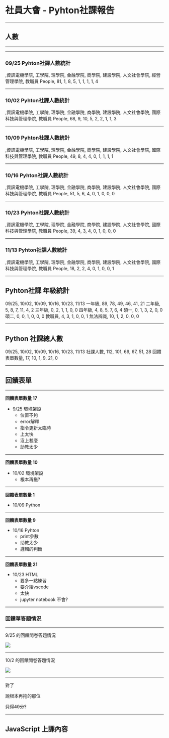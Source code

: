 # 社員大會 - Pyhton社課報告

---

## 人數

---

<!-- .slide: data-background="https://i.imgur.com/hOrGhfu.png" data-background-size="1200px" -->

----

### 09/25 Pyhton社課人數統計

<canvas class="stretch" data-chart="bar">
,資訊電機學院, 工學院, 理學院, 金融學院, 商學院, 建設學院, 人文社會學院, 經營管理學院, 教職員
People, 81, 1, 8, 5, 1, 1, 1, 1, 4
</canvas>

----

### 10/02 Pyhton社課人數統計

<canvas class="stretch" data-chart="bar">
,資訊電機學院, 工學院, 理學院, 金融學院, 商學院, 建設學院, 人文社會學院, 國際科技與管理學院, 教職員
People, 68, 9, 10, 5, 2, 2, 1, 1, 3
</canvas>

----

### 10/09 Pyhton社課人數統計

<canvas class="stretch" data-chart="bar">
,資訊電機學院, 工學院, 理學院, 金融學院, 商學院, 建設學院, 人文社會學院, 國際科技與管理學院, 教職員 
People, 49, 8, 4, 4, 0, 1, 1, 1, 1 
</canvas>

----

### 10/16 Pyhton社課人數統計

<canvas class="stretch" data-chart="bar">
,資訊電機學院, 工學院, 理學院, 金融學院, 商學院, 建設學院, 人文社會學院, 國際科技與管理學院, 教職員 
People, 51, 5, 6, 4, 0, 1, 0, 0, 0
</canvas>

----

### 10/23 Pyhton社課人數統計

<canvas class="stretch" data-chart="bar">
,資訊電機學院, 工學院, 理學院, 金融學院, 商學院, 建設學院, 人文社會學院, 國際科技與管理學院, 教職員 
People, 39, 4, 3, 4, 0, 1, 0, 0, 0
</canvas>

----

### 11/13 Pyhton社課人數統計

<canvas class="stretch" data-chart="bar">
,資訊電機學院, 工學院, 理學院, 金融學院, 商學院, 建設學院, 人文社會學院, 國際科技與管理學院, 教職員
People, 18, 2, 2, 4, 0, 1, 0, 0, 1
</canvas>

---

## Pyhton社課 年級統計

<canvas data-chart="bar">
09/25, 10/02, 10/09, 10/16, 10/23, 11/13
一年級, 89, 78, 49, 46, 41, 21
二年級, 5, 8, 7, 11, 4, 2
三年級, 0, 2, 1, 1, 0, 0
四年級, 4, 8, 5, 7, 6, 4
碩一, 0, 1, 3, 2, 0, 0
碩二, 0, 0, 1, 0, 0, 0
教職員, 4, 3, 1, 0, 0, 1
無法辨識, 10, 1, 2, 0, 0, 0  
</canvas>

---

## Python 社課總人數

<canvas data-chart="line">
09/25, 10/02, 10/09, 10/16, 10/23, 11/13
社課人數, 112, 101, 69, 67, 51, 28
回饋表單數量, 17, 10, 1, 9, 21, 0
</canvas>

---

## 回饋表單

---

**回饋表單數量 17**

+ 9/25 環境架設
    + 位置不夠
    + error解釋
    + 指令更新太臨時
    + 上太快
    + 沒上甚麼
    + 助教太少

----

**回饋表單數量 10**

+ 10/02 環境架設
    + 根本再拖?

----

**回饋表單數量 1**

+ 10/09 Python

----

**回饋表單數量 9**

+ 10/16 Pyhton
    + print參數
    + 助教太少
    + 邏輯的判斷

----

**回饋表單數量 21**

+ 10/23 HTML
    + 要多一點練習
    + 要介紹vscode
    + 太快
    + jupyter notebook 不會?

---

### 回饋單答題情況

---

9/25 的回饋問卷答題情況

![](https://i.imgur.com/NiVw6hH.png)

----

10/2 的回饋問卷答題情況

![](https://i.imgur.com/B0gcOe9.png)

----

對了

說根本再拖的那位

~~只得40分?~~

---

## JavaScript 上課內容